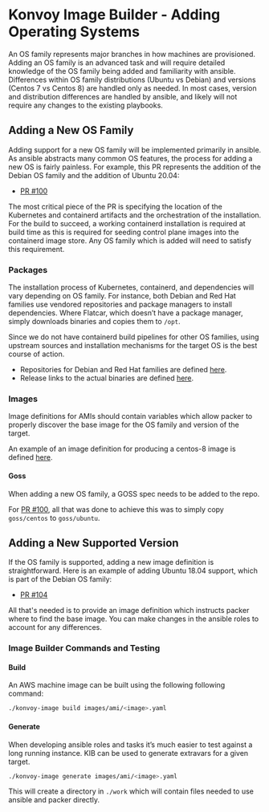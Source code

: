 # Konvoy Image Builder - Adding Operating Systems

An OS family represents major branches in how machines are provisioned. Adding an OS family is an advanced task and will require detailed knowledge of the OS family being added and familiarity with ansible. Differences within OS family distributions (Ubuntu vs Debian) and versions (Centos 7 vs Centos 8) are handled only as needed. In most cases, version and distribution differences are handled by ansible, and likely will not require any changes to the existing playbooks.

## Adding a New OS Family

Adding support for a new OS family will be implemented primarily in ansible. As ansible abstracts many common OS features, the process for adding a new OS is fairly painless. For example, this PR represents the addition of the Debian OS family and the addition of Ubuntu 20.04:

- [PR #100](https://github.com/mesosphere/konvoy-image-builder/pull/100)

The most critical piece of the PR is specifying the location of the Kubernetes and containerd artifacts and the orchestration of the installation. For the build to succeed, a working containerd installation is required at build time as this is required for seeding control plane images into the containerd image store. Any OS family which is added will need to satisfy this requirement.

### Packages

The installation process of Kubernetes, containerd, and dependencies will vary depending on OS family. For instance, both Debian and Red Hat families use vendored repositories and package managers to install dependencies. Where Flatcar, which doesn’t have a package manager, simply downloads binaries and copies them to `/opt`.

Since we do not have containerd build pipelines for other OS families, using upstream sources and installation mechanisms for the target OS is the best course of action.

- Repositories for Debian and Red Hat families are defined [here](https://github.com/mesosphere/konvoy-image-builder/blob/main/ansible/group_vars/all/system.yaml#L1-L33).
- Release links to the actual binaries are defined [here](https://github.com/mesosphere/konvoy-image-builder/blob/main/ansible/group_vars/all/defaults.yaml#L55-L62).

### Images

Image definitions for AMIs should contain variables which allow packer to properly discover the base image for the OS family and version of the target.

An example of an image definition for producing a centos-8 image is defined [here](https://github.com/mesosphere/konvoy-image-builder/blob/main/images/ami/centos-8.yaml).

#### Goss

When adding a new OS family, a GOSS spec needs to be added to the repo.

For [PR #100](https://github.com/mesosphere/konvoy-image-builder/pull/100/files), all that was done to achieve this was to simply copy `goss/centos` to `goss/ubuntu`.

## Adding a New Supported Version

If the OS family is supported, adding a new image definition is straightforward. Here is an example of adding Ubuntu 18.04 support, which is part of the Debian OS family: 

- [PR #104](https://github.com/mesosphere/konvoy-image-builder/pull/104)

All that's needed is to provide an image definition which instructs packer where to find the base image. You can make changes in the ansible roles to account for any differences.

### Image Builder Commands and Testing

#### Build

An AWS machine image can be built using the following following command:

```sh
./konvoy-image build images/ami/<image>.yaml
```

#### Generate

When developing ansible roles and tasks it’s much easier to test against a long running instance. KIB can be used to generate extravars for a given target.

```sh
./konvoy-image generate images/ami/<image>.yaml
```

This will create a directory in `./work` which will contain files needed to use ansible and packer directly.
